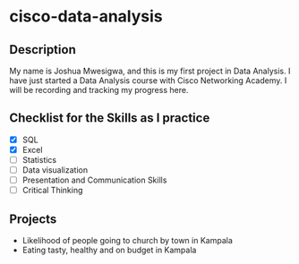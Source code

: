 # cisco-data-analysis
## Description
My name is Joshua Mwesigwa, and this is my first project in Data Analysis. I have just started a Data Analysis course with
Cisco Networking Academy. I will be recording and tracking my progress here.

## Checklist for the Skills as I practice
- [x] SQL
- [x] Excel
- [ ] Statistics
- [ ] Data visualization
- [ ] Presentation and Communication Skills
- [ ] Critical Thinking

## Projects
- Likelihood of people going to church by town in Kampala
- Eating tasty, healthy and on budget in Kampala
